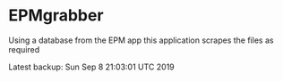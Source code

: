 # EPMgrabber
Using a database from the EPM app this application scrapes the files as required


Latest backup: Sun Sep 8 21:03:01 UTC 2019
